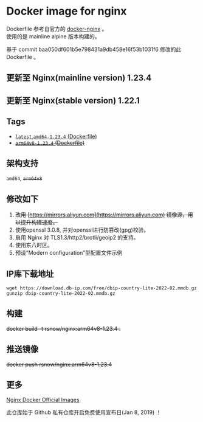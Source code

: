 # Docker image for nginx

Dockerfile 参考自官方的 [docker-nginx](https://github.com/nginxinc/docker-nginx/tree/master/mainline/alpine) 。  
使用的是 mainline alpine 版本构建的。  

基于 commit baa050df601b5e798431a9db458e16f53b1031f6 修改的此 Dockerfile 。

## 更新至 Nginx(mainline version) 1.23.4
## 更新至 Nginx(stable version) 1.22.1

## Tags 

* [`latest`,`amd64-1.23.4` (Dockerfile)](https://github.com/Ran-snow/docker-nginx/blob/master/Dockerfile)
* ~~[`arm64v8-1.23.4` (Dockerfile)](https://github.com/Ran-snow/docker-nginx/blob/master/Dockerfile)~~

## 架构支持

`amd64`, ~~`arm64v8`~~

## 修改如下
1. ~~改用 [https://mirrors.aliyun.com](https://mirrors.aliyun.com) 镜像源，用以提升构建速度。~~
2. 使用openssl 3.0.8, 并对openssl进行防篡改(gpg)校验。
3. 启用 Nginx 对 TLS1.3/http2/brotli/geoip2 的支持。
4. 使用东八时区。
5. 预设“Modern configuration”型配置文件示例

## IP库下载地址
```
wget https://download.db-ip.com/free/dbip-country-lite-2022-02.mmdb.gz
gunzip dbip-country-lite-2022-02.mmdb.gz
```

## 构建

~~docker build -t rsnow/nginx:arm64v8-1.23.4 .~~

## 推送镜像

~~docker push rsnow/nginx:arm64v8-1.23.4~~

## 更多

[Nginx Docker Official Images](https://hub.docker.com/_/nginx)

此仓库始于 Github 私有仓库开启免费使用宣布日(Jan 8, 2019) ！